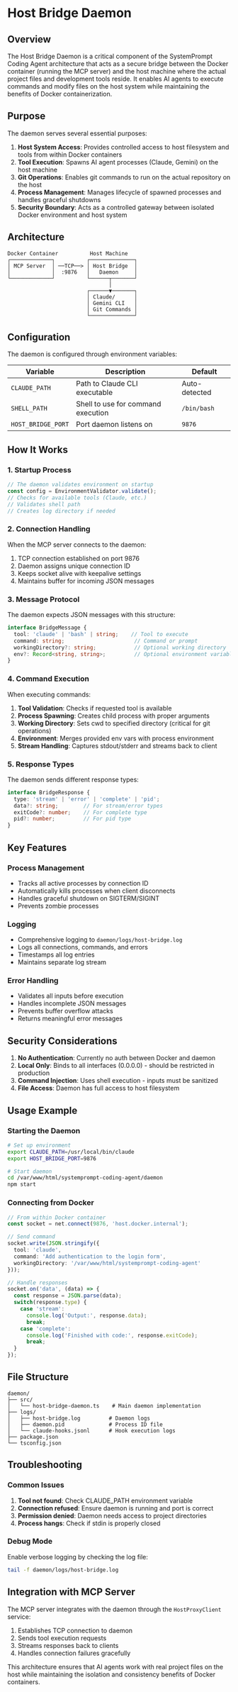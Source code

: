 # Host Bridge Daemon

## Overview

The Host Bridge Daemon is a critical component of the SystemPrompt Coding Agent architecture that acts as a secure bridge between the Docker container (running the MCP server) and the host machine where the actual project files and development tools reside. It enables AI agents to execute commands and modify files on the host system while maintaining the benefits of Docker containerization.

## Purpose

The daemon serves several essential purposes:

1. **Host System Access**: Provides controlled access to host filesystem and tools from within Docker containers
2. **Tool Execution**: Spawns AI agent processes (Claude, Gemini) on the host machine
3. **Git Operations**: Enables git commands to run on the actual repository on the host
4. **Process Management**: Manages lifecycle of spawned processes and handles graceful shutdowns
5. **Security Boundary**: Acts as a controlled gateway between isolated Docker environment and host system

## Architecture

```
Docker Container          Host Machine
┌─────────────┐          ┌──────────────┐
│ MCP Server  │ ──TCP──> │ Host Bridge  │
│             │  :9876   │   Daemon     │
└─────────────┘          └──────┬───────┘
                                │
                         ┌──────▼───────┐
                         │ Claude/      │
                         │ Gemini CLI   │
                         │ Git Commands │
                         └──────────────┘
```

## Configuration

The daemon is configured through environment variables:

| Variable | Description | Default |
|----------|-------------|---------|
| `CLAUDE_PATH` | Path to Claude CLI executable | Auto-detected |
| `SHELL_PATH` | Shell to use for command execution | `/bin/bash` |
| `HOST_BRIDGE_PORT` | Port daemon listens on | `9876` |

## How It Works

### 1. Startup Process

```typescript
// The daemon validates environment on startup
const config = EnvironmentValidator.validate();
// Checks for available tools (Claude, etc.)
// Validates shell path
// Creates log directory if needed
```

### 2. Connection Handling

When the MCP server connects to the daemon:

1. TCP connection established on port 9876
2. Daemon assigns unique connection ID
3. Keeps socket alive with keepalive settings
4. Maintains buffer for incoming JSON messages

### 3. Message Protocol

The daemon expects JSON messages with this structure:

```typescript
interface BridgeMessage {
  tool: 'claude' | 'bash' | string;    // Tool to execute
  command: string;                      // Command or prompt
  workingDirectory?: string;            // Optional working directory
  env?: Record<string, string>;         // Optional environment variables
}
```

### 4. Command Execution

When executing commands:

1. **Tool Validation**: Checks if requested tool is available
2. **Process Spawning**: Creates child process with proper arguments
3. **Working Directory**: Sets cwd to specified directory (critical for git operations)
4. **Environment**: Merges provided env vars with process environment
5. **Stream Handling**: Captures stdout/stderr and streams back to client

### 5. Response Types

The daemon sends different response types:

```typescript
interface BridgeResponse {
  type: 'stream' | 'error' | 'complete' | 'pid';
  data?: string;        // For stream/error types
  exitCode?: number;    // For complete type
  pid?: number;         // For pid type
}
```

## Key Features

### Process Management

- Tracks all active processes by connection ID
- Automatically kills processes when client disconnects
- Handles graceful shutdown on SIGTERM/SIGINT
- Prevents zombie processes

### Logging

- Comprehensive logging to `daemon/logs/host-bridge.log`
- Logs all connections, commands, and errors
- Timestamps all log entries
- Maintains separate log stream

### Error Handling

- Validates all inputs before execution
- Handles incomplete JSON messages
- Prevents buffer overflow attacks
- Returns meaningful error messages

## Security Considerations

1. **No Authentication**: Currently no auth between Docker and daemon
2. **Local Only**: Binds to all interfaces (0.0.0.0) - should be restricted in production
3. **Command Injection**: Uses shell execution - inputs must be sanitized
4. **File Access**: Daemon has full access to host filesystem

## Usage Example

### Starting the Daemon

```bash
# Set up environment
export CLAUDE_PATH=/usr/local/bin/claude
export HOST_BRIDGE_PORT=9876

# Start daemon
cd /var/www/html/systemprompt-coding-agent/daemon
npm start
```

### Connecting from Docker

```typescript
// From within Docker container
const socket = net.connect(9876, 'host.docker.internal');

// Send command
socket.write(JSON.stringify({
  tool: 'claude',
  command: 'Add authentication to the login form',
  workingDirectory: '/var/www/html/systemprompt-coding-agent'
}));

// Handle responses
socket.on('data', (data) => {
  const response = JSON.parse(data);
  switch(response.type) {
    case 'stream':
      console.log('Output:', response.data);
      break;
    case 'complete':
      console.log('Finished with code:', response.exitCode);
      break;
  }
});
```

## File Structure

```
daemon/
├── src/
│   └── host-bridge-daemon.ts    # Main daemon implementation
├── logs/
│   ├── host-bridge.log         # Daemon logs
│   ├── daemon.pid              # Process ID file
│   └── claude-hooks.jsonl      # Hook execution logs
├── package.json
└── tsconfig.json
```

## Troubleshooting

### Common Issues

1. **Tool not found**: Check CLAUDE_PATH environment variable
2. **Connection refused**: Ensure daemon is running and port is correct
3. **Permission denied**: Daemon needs access to project directories
4. **Process hangs**: Check if stdin is properly closed

### Debug Mode

Enable verbose logging by checking the log file:
```bash
tail -f daemon/logs/host-bridge.log
```

## Integration with MCP Server

The MCP server integrates with the daemon through the `HostProxyClient` service:

1. Establishes TCP connection to daemon
2. Sends tool execution requests
3. Streams responses back to clients
4. Handles connection failures gracefully

This architecture ensures that AI agents work with real project files on the host while maintaining the isolation and consistency benefits of Docker containers.